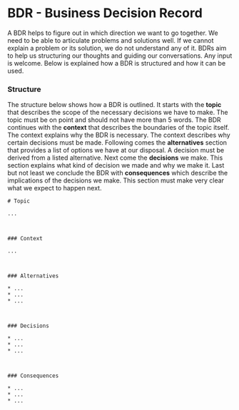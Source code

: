 # BDR - Business Decision Record

A BDR helps to figure out in which direction we want to go together. We need to
be able to articulate problems and solutions well. If we cannot explain a
problem or its solution, we do not understand any of it. BDRs aim to help us
structuring our thoughts and guiding our conversations. Any input is welcome.
Below is explained how a BDR is structured and how it can be used.

### Structure

The structure below shows how a BDR is outlined. It starts with the **topic**
that describes the scope of the necessary decisions we have to make. The topic
must be on point and should not have more than 5 words. The BDR continues with
the **context** that describes the boundaries of the topic itself. The context
explains why the BDR is necessary. The context describes why certain decisions
must be made. Following comes the **alternatives** section that provides a list
of options we have at our disposal. A decision must be derived from a listed
alternative. Next come the **decisions** we make. This section explains what
kind of decision we made and why we make it. Last but not least we conclude the
BDR with **consequences** which describe the implications of the decisions we
make. This section must make very clear what we expect to happen next.

```
# Topic

...



### Context

...



### Alternatives

* ...
* ...
* ...



### Decisions

* ...
* ...
* ...



### Consequences

* ...
* ...
* ...
```
